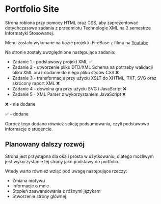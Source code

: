 # Portfolio Site
Strona robiona przy pomocy HTML oraz CSS, aby zaprezentować dotychczasowe zadania z przedmiotu Technologie XML na 3 semestrze Informatyki Stosowanej. 

Menu zostało wykonane na bazie projektu FireBase z filmu na [Youtube](https://youtu.be/biOMz4puGt8).

Na stronie zostały uwzględnione następujące zadania:
- Zadanie 1 - podstawowy projekt XML ✅
- Zadanie 2 - utworzenie pliku DTD/XML Schema na potrzeby walidacji pliku XML oraz dodanie do niego pliku stylów CSS ❌
- Zadanie 3 - transformacje przy użyciu XSLT do XHTML, TXT, SVG oraz skrócony raport XML ❌
- Zadanie 4 - dowolna gra przy użyciu SVG i JavaScript ❌
- Zadanie 5 - XML Parser z wykorzystaniem JavaScript ❌

❌ - nie dodane

✅ - dodane

Oprócz tego dodano również sekcję podsumowania, czyli podstawowe informacje o studencie.

## Planowany dalszy rozwój
Strona jest przystępna dla oka i prosta w użytkowaniu, dlatego możliwym jest wykorzystanie tej strony jako podstawy do portfolio.

Wtedy warto również wziąć pod uwagę następujące rzeczy:
- Zmiana motywu
- Informacje o mnie
- Stopień zaawansowania z różnymi językami
- Stworzenie strony głównej
